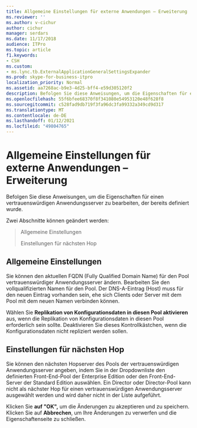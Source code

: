 ```yaml
---
title: Allgemeine Einstellungen für externe Anwendungen – Erweiterung
ms.reviewer: ''
ms.author: v-cichur
author: cichur
manager: serdars
ms.date: 11/17/2018
audience: ITPro
ms.topic: article
f1.keywords:
- CSH
ms.custom:
- ms.lync.tb.ExternalApplicationGeneralSettingsExpander
ms.prod: skype-for-business-itpro
localization_priority: Normal
ms.assetid: aa7268ac-b9e3-4d25-bff4-e59d305120f2
description: Befolgen Sie diese Anweisungen, um die Eigenschaften für einen vertrauenswürdigen Anwendungsserver zu bearbeiten, der bereits definiert wurde.
ms.openlocfilehash: 55f6bfee68370f8f341080e54953120e48f628f8
ms.sourcegitcommit: c528fad9db719f3fa96dc3fa99332a349cd9d317
ms.translationtype: MT
ms.contentlocale: de-DE
ms.lasthandoff: 01/12/2021
ms.locfileid: "49804765"
---
```

# <a name="external-application-general-settings-expander"></a>Allgemeine Einstellungen für externe Anwendungen – Erweiterung
 
Befolgen Sie diese Anweisungen, um die Eigenschaften für einen vertrauenswürdigen Anwendungsserver zu bearbeiten, der bereits definiert wurde.
  
Zwei Abschnitte können geändert werden:
  
> Allgemeine Einstellungen
> 
> Einstellungen für nächsten Hop
    
## <a name="general-settings"></a>Allgemeine Einstellungen

Sie können den aktuellen FQDN (Fully Qualified Domain Name) für den Pool vertrauenswürdiger Anwendungsserver ändern. Bearbeiten Sie den vollqualifizierten Namen für den Pool. Der DNS-A-Eintrag (Host) muss für den neuen Eintrag vorhanden sein, ehe sich Clients oder Server mit dem Pool mit dem neuen Namen verbinden können.
  
Wählen Sie **Replikation von Konfigurationsdaten in diesen Pool aktivieren** aus, wenn die Replikation von Konfigurationsdaten in diesen Pool erforderlich sein sollte. Deaktivieren Sie dieses Kontrollkästchen, wenn die Konfigurationsdaten nicht repliziert werden sollen.
  
## <a name="next-hop-settings"></a>Einstellungen für nächsten Hop

Sie können den nächsten Hopserver des Pools der vertrauenswürdigen Anwendungsserver angeben, indem Sie in der Dropdownliste den definierten Front-End-Pool der Enterprise Edition oder den Front-End-Server der Standard Edition auswählen. Ein Director oder Director-Pool kann nicht als nächster Hop für einen vertrauenswürdigen Anwendungsserver ausgewählt werden und wird daher nicht in der Liste aufgeführt.
  


Klicken Sie **auf "OK",** um die Änderungen zu akzeptieren und zu speichern. Klicken Sie auf **Abbrechen**, um Ihre Änderungen zu verwerfen und die Eigenschaftenseite zu schließen.
  

